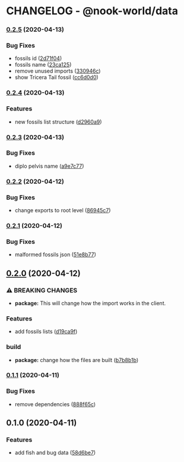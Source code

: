 # CHANGELOG - @nook-world/data

### [0.2.5](https://github.com/nook-world/data/compare/v0.2.4...v0.2.5) (2020-04-13)


### Bug Fixes

* fossils id ([2d71f04](https://github.com/nook-world/data/commit/2d71f044ca4aa55bb63a75b6daa9fc0203f9db54))
* fossils name ([23ca125](https://github.com/nook-world/data/commit/23ca1259317bc8541a5fe87ba9323f07f5cae03a))
* remove unused imports ([330946c](https://github.com/nook-world/data/commit/330946c822a3b92d5ecba7707fe86ef5e955552a))
* show Tricera Tail fossil ([cc6d0d0](https://github.com/nook-world/data/commit/cc6d0d0edfc670cb0d8cffb97cecd65fa0af1a8b))

### [0.2.4](https://github.com/nook-world/data/compare/v0.2.3...v0.2.4) (2020-04-13)


### Features

* new fossils list structure ([d2960a9](https://github.com/nook-world/data/commit/d2960a96f414216e10329983e9caf172fe53abfa))

### [0.2.3](https://github.com/nook-world/data/compare/v0.2.2...v0.2.3) (2020-04-13)


### Bug Fixes

* diplo pelvis name ([a9e7c77](https://github.com/nook-world/data/commit/a9e7c7734427215b25a990429969b370c1196073))

### [0.2.2](https://github.com/nook-world/data/compare/v0.2.1...v0.2.2) (2020-04-12)


### Bug Fixes

* change exports to root level ([86945c7](https://github.com/nook-world/data/commit/86945c77a7ee11b8cadffc4b506e662745842c5e))

### [0.2.1](https://github.com/nook-world/data/compare/v0.2.0...v0.2.1) (2020-04-12)


### Bug Fixes

* malformed fossils json ([51e8b77](https://github.com/nook-world/data/commit/51e8b777918a4756fb2c3667006491eb800ef10b))

## [0.2.0](https://github.com/nook-world/data/compare/v0.1.1...v0.2.0) (2020-04-12)


### ⚠ BREAKING CHANGES

* **package:** This will change how the import works in the client.

### Features

* add fossils lists ([d19ca9f](https://github.com/nook-world/data/commit/d19ca9f2effc7c85cd2a004d572867b6fab244fe))


### build

* **package:** change how the files are built ([b7b8b1b](https://github.com/nook-world/data/commit/b7b8b1b31414f70c22171ebd613a3d32fe67ff5b))

### [0.1.1](https://github.com/nook-world/data/compare/v0.1.0...v0.1.1) (2020-04-11)


### Bug Fixes

* remove dependencies ([888f65c](https://github.com/nook-world/data/commit/888f65cc528e31cd8db8b9793ce49d30eb8d2407))

## 0.1.0 (2020-04-11)


### Features

* add fish and bug data ([58d6be7](https://github.com/nook-world/data/commit/58d6be7bd91f3d625210dbd6281a86e25b1dedc9))
